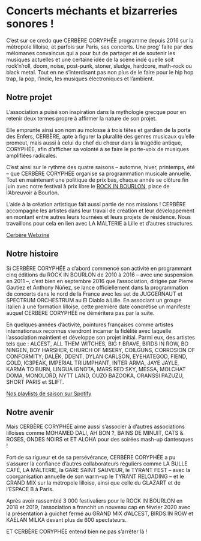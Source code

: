 # Concerts méchants et bizarreries sonores !

C’est sur ce credo que CERBÈRE CORYPHÉE programme depuis 2016 sur la métropole lilloise, et parfois sur Paris, ses concerts. Une prog’ faite par des mélomanes convaincus qui a pour but de partager et de soutenir les musiques actuelles et une certaine idée de la scène indé quelle soit rock’n’roll, doom, noise, post-punk, stoner, sludge, hardcore, math-rock ou black metal. Tout en ne s’interdisant pas non plus de le faire pour le hip hop trap, la pop, l’indie, les musiques électroniques et l’ambient.

## Notre projet

L’association a puisé son inspiration dans la mythologie grecque pour en retenir deux termes propre à affirmer la nature de son projet.

Elle emprunte ainsi son nom au molosse à trois têtes et gardien de la porte des Enfers, CERBÈRE, apte à figurer la pluralité des genres musicaux qu’elle promeut, mais aussi à celui du chef du chœur dans la tragédie antique, CORYPHÉE, afin d’afficher sa volonté à se faire le porte-voix de musiques amplifiées radicales.

C’est ainsi sur le rythme des quatre saisons – automne, hiver, printemps, été – que CERBÈRE CORYPHÉE organise sa programmation musicale annuelle. Tout en maintenant une politique de prix bas, chaque année se clôture fin juin avec notre festival à prix libre le [ROCK IN BOURLON](https://www.cerberecoryphee.com/rock-in-bourlon/), place de l’Abreuvoir à Bourlon.

L’aide à la création artistique fait aussi partie de nos missions ! CERBÈRE accompagne les artistes dans leur travail de création et leur développement en montant entre autres leurs tournées et leurs projets de résidence. Nous travaillons pour cela en lien avec LA MALTERIE à Lille et d’autres structures.

[Cerbère Webzine](https://www.cerberecoryphee.com/cerbere-webzine/)

## Notre histoire

Si CERBÈRE CORYPHÉE a d’abord commencé son activité en programmant cinq éditions du ROCK IN BOURLON de 2010 à 2016 – avec une suspension en 2011 –, c’est bien en septembre 2016 que l’association, dirigée par Pierre Gautiez et Anthony Nùñez, se lance officiellement dans la programmation de concerts dans le nord de la France avec les set de JUGGERNAUT et SPECTRUM ORCHESTRUM au El Diablo à Lille. En associant un groupe italien à une formation lilloise, cette première date concrétise un manifeste auquel CERBÈRE CORYPHÉE ne déméritera pas par la suite.

En quelques années d’activité, pointures françaises comme artistes internationaux reconnus viendront incarner la fidélité avec laquelle l’association maintient et développe son projet initial. Parmi eux, des artistes tels que : ALCEST, ALL THEM WITCHES, BIG ‡ BRAVE, BIRDS IN ROW, BO NINGEN, BOY HARSHER, CHURCH OF MISERY, COILGUNS, CORROSION OF CONFORMITY, DALËK, DDENT, DYLAN CARLSON, EYEHATEGOD, FIEND, GOLD, IC3PEAK, IMPERIAL TRIUMPHANT, INTER ARMA, JAYE JAYLE, KARMA TO BURN, LINGUA IGNOTA, MARS RED SKY, MESSA, MOLCHAT DOMA, MONOLORD, NYTT LAND, OUZO BAZOOKA, ORANSSI PAZUZU, SHORT PARIS et SLIFT.

[Nos playlists de saison sur Spotify](https://open.spotify.com/user/bc5nrk9v4j68k4d4kque7zfmz)

## Notre avenir

Mais CERBÈRE CORYPHÉE aime aussi s’associer à d’autres associations lilloises comme MOHAMED DALI, AH BON ?, BAINS DE MINUIT, CATS & ROSES, ONDES NOIRS et ET ALOHA pour des soirées mash-up dantesques !

Fort de sa rigueur et de sa persévérance, CERBÈRE CORYPHÉE a pu s’assurer la confiance d’autres collaborateurs réguliers comme LA BULLE CAFÉ, LA MALTERIE, la GARE SAINT SAUVEUR, le TYRANT FEST – avec la coorganisation annuelle de son warm-up le TYRANT RELOADING – et le GRAND MIX sur la métropole lilloise, ainsi que celle du GLAZART et de l’ESPACE B à Paris.

Après avoir rassemblé 3 000 festivaliers pour le ROCK IN BOURLON en 2018 et 2019, l’association a franchit un nouveau cap en février 2020 avec la présentation à guichet fermé au GRAND MIX d’ALCEST, BIRDS IN ROW et KAELAN MILKA devant plus de 600 spectateurs.

ET CERBÈRE CORYPHÉE entend bien ne pas s’arrêter là !